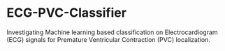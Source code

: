 # ECG-PVC-Classifier

Investigating Machine learning based classification on Electrocardiogram (ECG) signals for Premature Ventricular Contraction (PVC) localization. 
